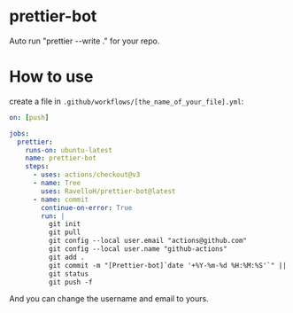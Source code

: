 # prettier-bot
Auto run "prettier --write ." for your repo.

# How to use
create a file in `.github/workflows/[the_name_of_your_file].yml`:

```yml
on: [push]

jobs:
  prettier:
    runs-on: ubuntu-latest
    name: prettier-bot
    steps:
      - uses: actions/checkout@v3
      - name: Tree
        uses: RavelloH/prettier-bot@latest
      - name: commit
        continue-on-error: True
        run: |
          git init
          git pull
          git config --local user.email "actions@github.com"
          git config --local user.name "github-actions"
          git add .
          git commit -m "[Prettier-bot]`date '+%Y-%m-%d %H:%M:%S'`" || exit
          git status
          git push -f
```

And you can change the username and email to yours.
